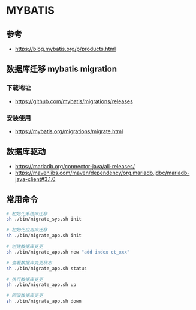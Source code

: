 # MYBATIS

## 参考

* https://blog.mybatis.org/p/products.html

## 数据库迁移 mybatis migration

### 下载地址

* https://github.com/mybatis/migrations/releases

### 安装使用

* https://mybatis.org/migrations/migrate.html

## 数据库驱动

* https://mariadb.org/connector-java/all-releases/
* https://mavenlibs.com/maven/dependency/org.mariadb.jdbc/mariadb-java-client#3.1.0

## 常用命令

```sh
# 初始化系统库迁移
sh ./bin/migrate_sys.sh init

# 初始化应用库迁移
sh ./bin/migrate_app.sh init

# 创建数据库变更
sh ./bin/migrate_app.sh new "add index ct_xxx"

# 查看数据库变更状态
sh ./bin/migrate_app.sh status

# 执行数据库变更
sh ./bin/migrate_app.sh up

# 回滚数据库变更
sh ./bin/migrate_app.sh down
```